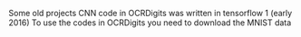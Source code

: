 Some old projects
CNN code in OCRDigits was written in tensorflow 1 (early 2016)
To use the codes in OCRDigits you need to download the MNIST data
